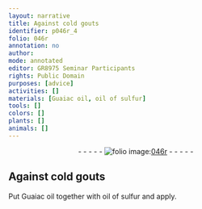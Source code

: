 ```yaml
---
layout: narrative
title: Against cold gouts
identifier: p046r_4
folio: 046r
annotation: no
author:
mode: annotated
editor: GR8975 Seminar Participants
rights: Public Domain
purposes: [advice]
activities: []
materials: [Guaiac oil, oil of sulfur]
tools: []
colors: []
plants: []
animals: []
---
```


 <div class="folio" align="center">- - - - - <a href="http://gallica.bnf.fr/ark:/12148/btv1b10500001g/f97.item" target="_blank"><img src="https://cu-mkp.github.io/GR8975-edition/assets/photo-icon.png" alt="folio image: " style="display:inline-block; margin-bottom:-3px;"/>046r</a> - - - - - </div>  

## Against cold gouts

 
Put <span class="material">Guaiac oil</span> together with <span class="material">oil of sulfur</span> and apply.
 